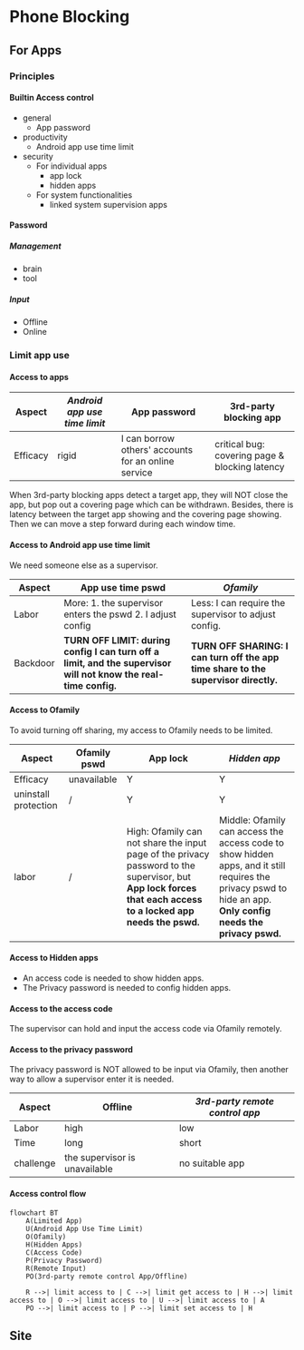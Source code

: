 # Phone Blocking

## For Apps

### Principles

#### Builtin Access control

- general
    - App password
- productivity
    - Android app use time limit
- security
    - For individual apps
        - app lock
        - hidden apps
    - For system functionalities
        - linked system supervision apps

#### Password 

##### Management

- brain
- tool

##### Input

- Offline
- Online

### Limit app use

#### Access to apps

| Aspect | *Android app use time limit* | App password | 3rd-party blocking app |
| --- | --- | --- | --- |
| Efficacy | rigid | I can borrow others' accounts for an online service | critical bug: covering page & blocking latency |

When 3rd-party blocking apps detect a target app, they will NOT close the app, but pop out a covering page which can be withdrawn. Besides, there is latency between the target app showing and the covering page showing. Then we can move a step forward during each window time.

#### Access to Android app use time limit

We need someone else as a supervisor.

| Aspect | App use time pswd | *Ofamily* |
| --- | --- | --- |
| Labor | More: 1. the supervisor enters the pswd 2. I adjust config | Less: I can require the supervisor to adjust config. |
| Backdoor | **TURN OFF LIMIT: during config I can turn off a limit, and the supervisor will not know the real-time config.** | **TURN OFF SHARING: I can turn off the app time share to the supervisor directly.** |

#### Access to Ofamily

To avoid turning off sharing, my access to Ofamily needs to be limited.

| Aspect | Ofamily pswd | App lock | *Hidden app* |
| --- | --- | --- | --- |
| Efficacy | unavailable | Y | Y |
| uninstall protection | / | Y | Y |
| labor | / | High: Ofamily can not share the input page of the privacy password to the supervisor, but **App lock forces that each access to a locked app needs the pswd.** | Middle: Ofamily can access the access code to show hidden apps, and it still requires the privacy pswd to hide an app. **Only config needs the privacy pswd.** |

#### Access to Hidden apps

- An access code is needed to show hidden apps.
- The Privacy password is needed to config hidden apps.

#### Access to the access code

The supervisor can hold and input the access code via Ofamily remotely.

#### Access to the privacy password

The privacy password is NOT allowed to be input via Ofamily, then another way to allow a supervisor enter it is needed.

| Aspect | Offline | *3rd-party remote control app* |
| --- | --- | --- |
| Labor | high | low |
| Time | long | short |
| challenge | the supervisor is unavailable | no suitable app |

#### Access control flow

```mermaid
flowchart BT
    A(Limited App)
    U(Android App Use Time Limit)
    O(Ofamily)
    H(Hidden Apps)
    C(Access Code)
    P(Privacy Password)
    R(Remote Input)
    PO(3rd-party remote control App/Offline)

    R -->| limit access to | C -->| limit get access to | H -->| limit access to | O -->| limit access to | U -->| limit access to | A
    PO -->| limit access to | P -->| limit set access to | H
```
## Site